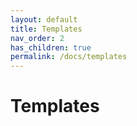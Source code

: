```yaml
---
layout: default
title: Templates
nav_order: 2
has_children: true
permalink: /docs/templates
---
```


# Templates
